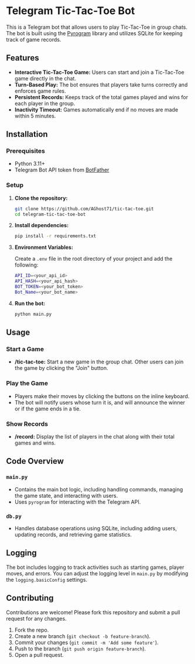 # Telegram Tic-Tac-Toe Bot

This is a Telegram bot that allows users to play Tic-Tac-Toe in group chats. The bot is built using the [Pyrogram](https://docs.pyrogram.org/) library and utilizes SQLite for keeping track of game records.

## Features

- **Interactive Tic-Tac-Toe Game:** Users can start and join a Tic-Tac-Toe game directly in the chat.
- **Turn-Based Play:** The bot ensures that players take turns correctly and enforces game rules.
- **Persistent Records:** Keeps track of the total games played and wins for each player in the group.
- **Inactivity Timeout:** Games automatically end if no moves are made within 5 minutes.

## Installation

### Prerequisites

- Python 3.11+
- Telegram Bot API token from [BotFather](https://core.telegram.org/bots#botfather)

### Setup

1. **Clone the repository:**
   ```bash
   git clone https://github.com/AGhost71/tic-tac-toe.git
   cd telegram-tic-tac-toe-bot
   ```

2. **Install dependencies:**
   ```bash
   pip install -r requirements.txt
   ```

3. **Environment Variables:**

   Create a `.env` file in the root directory of your project and add the following:

   ```bash
   API_ID=<your_api_id>
   API_HASH=<your_api_hash>
   BOT_TOKEN=<your_bot_token>
   Bot_Name=<your_bot_name>
   ```

4. **Run the bot:**
   ```bash
   python main.py
   ```

## Usage

### Start a Game

- **/tic-tac-toe:** Start a new game in the group chat. Other users can join the game by clicking the "Join" button.

### Play the Game

- Players make their moves by clicking the buttons on the inline keyboard.
- The bot will notify users whose turn it is, and will announce the winner or if the game ends in a tie.

### Show Records

- **/record:** Display the list of players in the chat along with their total games and wins.

## Code Overview

### `main.py`

- Contains the main bot logic, including handling commands, managing the game state, and interacting with users.
- Uses `pyrogram` for interacting with the Telegram API.

### `db.py`

- Handles database operations using SQLite, including adding users, updating records, and retrieving game statistics.

## Logging

The bot includes logging to track activities such as starting games, player moves, and errors. You can adjust the logging level in `main.py` by modifying the `logging.basicConfig` settings.

## Contributing

Contributions are welcome! Please fork this repository and submit a pull request for any changes.

1. Fork the repo.
2. Create a new branch (`git checkout -b feature-branch`).
3. Commit your changes (`git commit -m 'Add some feature'`).
4. Push to the branch (`git push origin feature-branch`).
5. Open a pull request.
